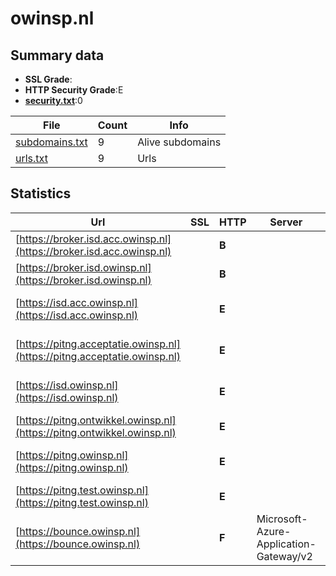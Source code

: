 

# owinsp.nl
## Summary data


 - **SSL Grade**:
 - **HTTP Security Grade**:E
 - **[security.txt](https://www.digitaleoverheid.nl/nieuws/standaard-security-txt-nu-verplicht-voor-overheid/)**:0


| File       | Count | Info |
|------------|-------|------|
|[subdomains.txt](/data/owinsp.nl/subdomains.txt)|9|Alive subdomains|
|[urls.txt](/data/owinsp.nl/urls.txt)|9|Urls|


## Statistics


| Url | SSL | HTTP | Server | Cookie | HSTS | CORS | CTO | CSP | XFO | XXP | RP |FP| Tech |Title |
|--------|-------|-------|------|------|------|------|------|------|------|------|------|------|------|------|
|[https://broker.isd.acc.owinsp.nl](https://broker.isd.acc.owinsp.nl)| | **B**|| |:white_check_mark: | | | | | | :white_check_mark: | |HSTS||
|[https://broker.isd.owinsp.nl](https://broker.isd.owinsp.nl)| | **B**|| |:white_check_mark: | | | | | | :white_check_mark: | |HSTS||
|[https://isd.acc.owinsp.nl](https://isd.acc.owinsp.nl)| | **E**|| | | | | | | | :white_check_mark: | |HSTS|IVHO - ISD4|
|[https://pitng.acceptatie.owinsp.nl](https://pitng.acceptatie.owinsp.nl)| | **E**|| | | | | | | | :white_check_mark: | |HSTS|404 Not Found|
|[https://isd.owinsp.nl](https://isd.owinsp.nl)| | **E**|| | | | | | | | :white_check_mark: | |HSTS|IVHO - ISD4|
|[https://pitng.ontwikkel.owinsp.nl](https://pitng.ontwikkel.owinsp.nl)| | **E**|| | | | | | | | :white_check_mark: | |||
|[https://pitng.owinsp.nl](https://pitng.owinsp.nl)| | **E**|| | | | | | | | :white_check_mark: | |HSTS|404 Not Found|
|[https://pitng.test.owinsp.nl](https://pitng.test.owinsp.nl)| | **E**|| | | | | | | | :white_check_mark: | |||
|[https://bounce.owinsp.nl](https://bounce.owinsp.nl)| | **F**|Microsoft-Azure-Application-Gateway/v2| | | | | | | | :white_check_mark: | ||404 Not Found|


